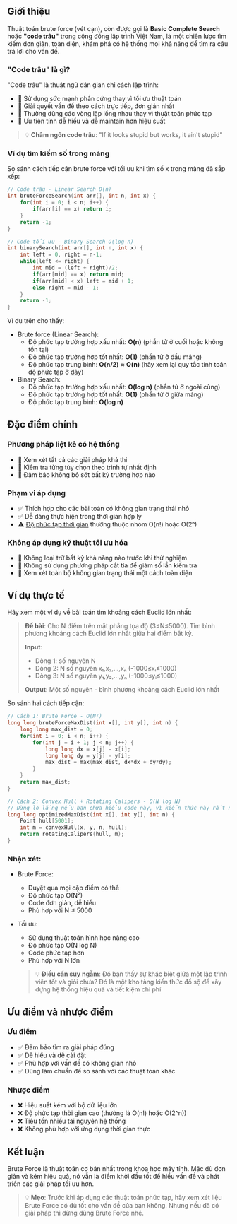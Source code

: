 ## Giới thiệu
Thuật toán brute force (vét cạn), còn được gọi là **Basic Complete Search** hoặc **"code trâu"** trong cộng đồng lập trình Việt Nam, là một chiến lược tìm kiếm đơn giản, toàn diện, khám phá có hệ thống mọi khả năng để tìm ra câu trả lời cho vấn đề.

### "Code trâu" là gì?
"Code trâu" là thuật ngữ dân gian chỉ cách lập trình:
- 🔸 Sử dụng sức mạnh phần cứng thay vì tối ưu thuật toán
- 🔸 Giải quyết vấn đề theo cách trực tiếp, đơn giản nhất
- 🔸 Thường dùng các vòng lặp lồng nhau thay vì thuật toán phức tạp
- 🔸 Ưu tiên tính dễ hiểu và dễ maintain hơn hiệu suất

> 💡 **Châm ngôn code trâu**: "If it looks stupid but works, it ain't stupid"

### Ví dụ tìm kiếm số trong mảng
So sánh cách tiếp cận brute force với tối ưu khi tìm số x trong mảng đã sắp xếp:

```c
// Code trâu - Linear Search O(n)
int bruteForceSearch(int arr[], int n, int x) {
    for(int i = 0; i < n; i++) {
        if(arr[i] == x) return i;
    }
    return -1;
}

// Code tối ưu - Binary Search O(log n)
int binarySearch(int arr[], int n, int x) {
    int left = 0, right = n-1;
    while(left <= right) {
        int mid = (left + right)/2;
        if(arr[mid] == x) return mid;
        if(arr[mid] < x) left = mid + 1;
        else right = mid - 1;
    }
    return -1;
}
```

Ví dụ trên cho thấy:
- Brute force (Linear Search):
    - Độ phức tạp trường hợp xấu nhất: **O(n)** (phần tử ở cuối hoặc không tồn tại)
    - Độ phức tạp trường hợp tốt nhất: **O(1)** (phần tử ở đầu mảng)
    - Độ phức tạp trung bình: **O(n/2)** ≈ **O(n)** (hãy xem lại quy tắc tính toán độ phức tạp ở [đây](TimeComplexity.md))
- Binary Search:
    - Độ phức tạp trường hợp xấu nhất: **O(log n)** (phần tử ở ngoài cùng)
    - Độ phức tạp trường hợp tốt nhất: **O(1)** (phần tử ở giữa mảng)
    - Độ phức tạp trung bình: **O(log n)**


## Đặc điểm chính

### Phương pháp liệt kê có hệ thống
- 🔸 Xem xét tất cả các giải pháp khả thi
- 🔸 Kiểm tra từng tùy chọn theo trình tự nhất định  
- 🔸 Đảm bảo không bỏ sót bất kỳ trường hợp nào

### Phạm vi áp dụng
- ✅ Thích hợp cho các bài toán có không gian trạng thái nhỏ
- ✅ Dễ dàng thực hiện trong thời gian hợp lý
- ⚠️ [Độ phức tạp thời gian](TimeComplexity.md) thường thuộc nhóm O(n!) hoặc O(2ⁿ)

### Không áp dụng kỹ thuật tối ưu hóa
- 🔸 Không loại trừ bất kỳ khả năng nào trước khi thử nghiệm
- 🔸 Không sử dụng phương pháp cắt tỉa để giảm số lần kiểm tra
- 🔸 Xem xét toàn bộ không gian trạng thái một cách toàn diện

## Ví dụ thực tế
Hãy xem một ví dụ về bài toán tìm khoảng cách Euclid lớn nhất:

> **Đề bài**: Cho N điểm trên mặt phẳng tọa độ (3≤N≤5000). Tìm bình phương khoảng cách Euclid lớn nhất giữa hai điểm bất kỳ.
>
> **Input**: 
> - Dòng 1: số nguyên N
> - Dòng 2: N số nguyên x₁,x₂,...,xₙ (-1000≤xᵢ≤1000)
> - Dòng 3: N số nguyên y₁,y₂,...,yₙ (-1000≤yᵢ≤1000)
>
> **Output**: Một số nguyên - bình phương khoảng cách Euclid lớn nhất

So sánh hai cách tiếp cận:

```c
// Cách 1: Brute Force - O(N²)
long long bruteForceMaxDist(int x[], int y[], int n) {
    long long max_dist = 0;
    for(int i = 0; i < n; i++) {
        for(int j = i + 1; j < n; j++) {
            long long dx = x[j] - x[i];
            long long dy = y[j] - y[i];
            max_dist = max(max_dist, dx*dx + dy*dy);
        }
    }
    return max_dist;
}

// Cách 2: Convex Hull + Rotating Calipers - O(N log N)
// Đừng lo lắng nếu bạn chưa hiểu code này, vì kiến thức này rất nâng cao
long long optimizedMaxDist(int x[], int y[], int n) {
    Point hull[5001];
    int m = convexHull(x, y, n, hull);
    return rotatingCalipers(hull, m);
}
```

### Nhận xét:
- Brute Force: 
    - Duyệt qua mọi cặp điểm có thể
    - Độ phức tạp O(N²)
    - Code đơn giản, dễ hiểu
    - Phù hợp với N ≤ 5000

- Tối ưu:
    - Sử dụng thuật toán hình học nâng cao
    - Độ phức tạp O(N log N)
    - Code phức tạp hơn
    - Phù hợp với N lớn

    > 💡 **Điều cần suy ngẫm**: Đó bạn thấy sự khác biệt giữa một lập trình viên tốt và giỏi chưa? Đó là một kho tàng kiến thức đồ sộ để xây dựng hệ thống hiệu quả và tiết kiệm chi phí

## Ưu điểm và nhược điểm

### Ưu điểm
- ✅ Đảm bảo tìm ra giải pháp đúng
- ✅ Dễ hiểu và dễ cài đặt
- ✅ Phù hợp với vấn đề có không gian nhỏ
- ✅ Dùng làm chuẩn để so sánh với các thuật toán khác

### Nhược điểm
- ❌ Hiệu suất kém với bộ dữ liệu lớn
- ❌ Độ phức tạp thời gian cao (thường là O(n!) hoặc O(2^n))
- ❌ Tiêu tốn nhiều tài nguyên hệ thống
- ❌ Không phù hợp với ứng dụng thời gian thực

## Kết luận
Brute Force là thuật toán cơ bản nhất trong khoa học máy tính. Mặc dù đơn giản và kém hiệu quả, nó vẫn là điểm khởi đầu tốt để hiểu vấn đề và phát triển các giải pháp tối ưu hơn.

> 💡 **Mẹo**: Trước khi áp dụng các thuật toán phức tạp, hãy xem xét liệu Brute Force có đủ tốt cho vấn đề của bạn không. Nhưng nếu đã có giải pháp thì đừng dùng Brute Force nhé.